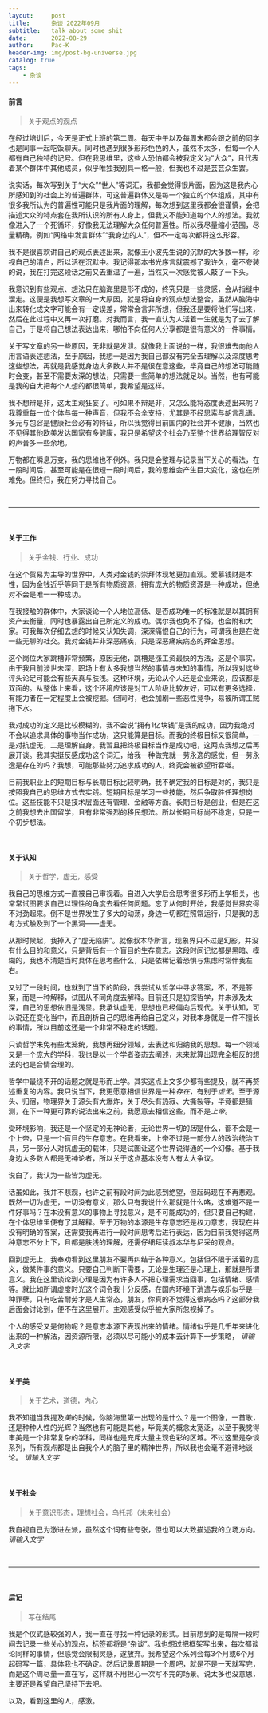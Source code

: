 ```yaml
---
layout:     post
title:      杂谈 2022年09月
subtitle:   talk about some shit
date:       2022-08-29
author:     Pac-K
header-img: img/post-bg-universe.jpg
catalog: true
tags:
    - 杂谈
---
```


#### 前言

> 关于观点的观点

在经过培训后，今天是正式上班的第二周。每天中午以及每周末都会跟之前的同学也是同事一起吃饭聊天。同时也遇到很多形形色色的人，虽然不太多，但每一个人都有自己独特的记号。但在我思维里，这些人恐怕都会被我定义为“大众”，且代表着某个群体中其他成员，似乎唯独我别具一格一般，但我也不过是芸芸众生罢。

说实话，每次写到关于“大众”“世人”等词汇，我都会觉得很片面，因为这是我内心所感知到的社会上的普遍群体，可这普遍群体又是每一个独立的个体组成，其中有很多我所认为的普遍性可能只是我片面的理解，每次想到这里我都会很谨慎，会把描述大众的特点套在我所认识的所有人身上，但我又不能知道每个人的想法。我就像进入了一个死循环，好像我无法理解大众任何普遍性。所以我尽量缩小范围，尽量精确，例如“网络中发言群体”“我身边的人”，但不一定每次都将这么形容。

我不是很喜欢讲自己的观点表述出来，就像王小波先生说的沉默的大多数一样，珍视自己的清白，所以活在沉默中。我记得那本书光序言就震撼了我许久，毫不夸装的说，我在打完这段话之前又去重温了一遍，当然又一次感觉被人敲了一下头。

我意识到有些观点、想法只在脑海里是形不成的，终究只是一些灵感，会从指缝中溜走。这便是我想写文章的一大原因，就是将自身的观点想法整合，虽然从脑海中出来转化成文字可能会有一定误差，常常会言非所想，但我还是要将他们写出来，然后在此过程中又再一次打磨。对我而言，我一直认为人活着一生就是为了去了解自己，于是将自己想法表达出来，哪怕不向任何人分享都是很有意义的一件事情。

关于写文章的另一些原因，无非就是发泄。就像我上面说的一样，我很难去向他人用言语表述想法，至于原因，我想一是因为我自己都没有完全去理解以及深度思考这些想法，再就是我感觉身边大多数人并不是很在意这些，毕竟自己的想法可能随时会变，甚至不需要太深的想法，只需要一些简单的想法就足以。当然，也有可能是我的自大把每个人想的都很简单，我希望是这样。

我不想辩是非，这太主观狂妄了。可如果不辩是非，又怎么能将态度表述出来呢？我尊重每一位个体与每一种声音，但我不会全支持，尤其是不经思索与胡言乱语。多元与包容是健康社会必有的特征，所以我觉得目前国内的社会并不健康，当然也不见得其他欧美发达国家有多健康，我只是希望这个社会乃至整个世界给理智反对的声音多一些余地。

万物都在瞬息万变，我的思维也不例外。我只是会整理与记录当下关心的看法，在一段时间后，甚至可能是在很短一段时间后，我的思维会产生巨大变化，这也在所难免。但终归，我在努力寻找自己。


&emsp;

***

&emsp;


#### 关于工作

> 关乎金钱、行业、成功

在这个贸易为主导的世界中，人类对金钱的崇拜体现地更加直观。爱慕钱财是本性，因为金钱近乎等同于是所有物质资源，拥有庞大的物质资源是一种成功，但绝对不会是唯一一种成功。

在我接触的群体中，大家谈论一个人地位高低、是否成功唯一的标准就是以其拥有资产去衡量，同时也暴露出自己所定义的成功。偶尔我也免不了俗，也会附和大家。可我每次仔细去想的时候又认知失调，深深痛恨自己的行为，可谓我也是在做一些无聊的社交。我对金钱并非深恶痛疾，只是深恶痛疾病态的拜金思想。

这个岗位大家跳槽非常频繁，原因无他，跳槽是涨工资最快的方法，这是个事实。由于我目前涉世未深，职场上有太多我想当然的事情与未知的事情，所以我对这些评头论足可能会有些天真与肤浅。这种环境，无论从个人还是企业来说，应该都是双面的。从整体上来看，这个环境应该是对工人阶级比较友好，可以有更多选择，有能力者在一定程度上会被挖掘。但同时，也会加剧一些恶性竞争，易被所谓工贼拖下水。

我对成功的定义是比较模糊的，我不会说“拥有1亿块钱”是我的成功，因为我绝对不会以追求具体的事物当作成功，这只能算是目标。而我的终极目标又很简单，一是对抗虚无，二是理解自身。我暂且把终极目标当作是成功吧，这两点我想之后再展开谈。我其实挺反感成功这个词汇，给我一种做完就一劳永逸的感觉，但一劳永逸是存在的吗？我想，可能那些努力追求成功的人，终究会被欲望所吞噬。

目前我职业上的短期目标与长期目标比较明确，我不确定我的目标是对的，我只是按照我自己的思维方式去实践。短期目标是学习一些技能，然后争取胜任理想岗位。这些技能不只是技术层面还有管理、金融等方面。长期目标是创业，但是在这之前我想去出国留学，且有非常强烈的移民想法。所以长期目标尚不稳定，只是一个初步想法。

&emsp;

#### 关于认知

> 关于哲学，虚无，感受

我自己的思维方式一直被自己审视着。自进入大学后会思考很多形而上学相关，也常常试图要求自己以理性的角度去看任何问题。忘了从何时开始，我感觉世界变得不对劲起来。倒不是世界发生了多大的动荡，身边一切都在照常运行，只是我的思考方式触及到了一个黑洞——虚无。

从那时候起，我掉入了“虚无陷阱”。就像叔本华所言，现象界只不过是幻影，并没有什么目的和意义，只是背后有一个盲目的生存意志。这段时间记忆都是黑暗、模糊的，我也不清楚当时具体在思考些什么，只是依稀记着恐惧与焦虑时常伴我左右。

又过了一段时间，也就到了当下的阶段，我尝试从哲学中寻求答案，不，不是答案，而是一种解释，试图从不同角度去解释。目前还只是初探哲学，并未涉及太深，自己的思想依旧是浅显。我承认虚无，思想也已经偏向后现代。关于认知，可以说还在变化当中，而且剖析自己的思维再给自己定义，对我本身就是一件不擅长的事情，所以目前这还是一个非常不稳定的话题。

只谈哲学未免有些太笼统，我想再细分领域，去表达和归纳我的思想。每一个领域又是一个庞大的学科，我也是以一个学者姿态去阐述，未来就算出现完全相反的想法的也是合情合理的。

哲学中最绕不开的话题之就是形而上学。其实这点上文多少都有些提及，就不再赘述重复的内容。我只说当下，我更愿意相信世界是一种*存在*，有别于*虚无*。至于源头、归宿，物理界关于源头有大爆炸，关于尽头有热寂、大撕裂等，毕竟都是猜测，在下一种更可靠的说法出来之前，我愿意去相信这些，而不是*上帝*。

受环境影响，我还是一个坚定的无神论者，无论世界一切的*因*是什么，都不会是一个上帝，只是一个盲目的生存意志。在我看来，上帝不过是一部分人的政治统治工具，另一部分人对抗虚无的载体，只是试图让这个世界说得通的一个幻像。基于我身边大多数人都是无神论者，所以关于这点基本没有人有太大争议。

说白了，我认为一些皆为虚无。

话虽如此，我并不悲观，也许之前有段时间为此感到绝望，但起码现在不再悲观。既然一切为虚无，一切没有意义，那么只有我说什么那就是什么咯，这难道不是一件好事吗？在本没有意义的事物上寻找意义，是不可能成功的，但只要自己构建，在个体思维里便有了其解释。至于万物的本源是生存意志还是权力意志，我现在并没有明确的答案，还需要我再进行一段时间思考后进行表达，因为目前我觉得这两种意志不分上下，且都是肤浅的理解，还需仔细拜读叔本华与尼采的观点。

回到虚无上，我奉劝看到这里朋友不要再纠结于各种意义，包括但不限于活着的意义，做某件事的意义。只要自己判断下需要，无论是生理还是心理上，那就是所谓意义。我在这里谈论到心理是因为有许多人不把心理需求当回事，包括情绪、感情等。就比如所谓虚度时光这个词令我十分反感，在国内环境下消遣与娱乐似乎是一种罪孽，只有吃苦耐劳才是人生常态，朋友，你真的不觉得这很病态吗？这部分我后面会讨论到，便不在这里展开。主观感受似乎被大家所忽视掉了。

个人的感受又是何物呢？是意志本源下表现出来的情绪。情绪似乎是几千年来进化出来的一种解法，因资源所限，必须以尽可能小的成本去计算下一步策略，
*请输入文字*

&emsp;

#### 关于美

> 关于艺术，道德，内心

我不知道当我提及*美*的时候，你脑海里第一出现的是什么？是一个图像，一首歌，还是种种人性的光辉？当然也有可能是其他，毕竟美的概念太宽泛，以至于我觉得审美是一个非常复杂的学科，同样也是充斥大量主观色彩的区域。不过这里是杂谈系列，所有观点都是出自我个人的脑子里的精神世界，所以我也会毫不避讳地谈论。
*请输入文字*

&emsp;

#### 关于社会

> 关于意识形态，理想社会，乌托邦（未来社会）

我自视自己为激进左派，虽然这个词有些夸张，但也可以大致描述我的立场方向。
*请输入文字*

&emsp;


***

&emsp;


#### 后记

> 写在结尾

我是个仪式感较强的人，我一直在寻找一种记录的形式。目前想到的是每隔一段时间去记录一些关心的观点，标签都将是“杂谈”。我也想过把框架写出来，每次都谈论同样的事情，但感觉会限制灵感，遂放弃。我希望这个系列会每3个月或6个月起码写一篇，具体我也不确定。然后记录周期是一个周吧，就是不是一天就写完，而是这个周尽量一直在写，这样就不用担心一次写不完的场景。说太多也没意思，主要还是希望自己坚持下去吧。

以及，看到这里的人，感激。
